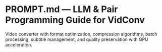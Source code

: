 # PROMPT.md — LLM & Pair Programming Guide for VidConv

Video converter with format optimization, compression algorithms, batch processing, subtitle management, and quality preservation with GPU acceleration.
